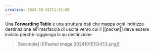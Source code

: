 ```yaml
---
creation: 2024-10-15T11:32:00
---
```

Una **Forwarding Table** è una struttura dati che mappa ogni indirizzo destinazione all'interfaccia di uscita verso cui il [[packet]] deve essere inviato perchè raggiunga la su destinzione

>[!example] 
>![[Pasted image 20241015113453.png]]

